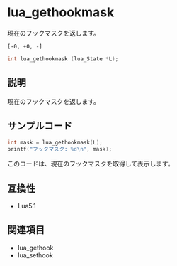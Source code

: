 # lua_gethookmask

現在のフックマスクを返します。

`[-0, +0, -]`

```c
int lua_gethookmask (lua_State *L);
```

## 説明

現在のフックマスクを返します。

## サンプルコード

```c
int mask = lua_gethookmask(L);
printf("フックマスク: %d\n", mask);
```

このコードは、現在のフックマスクを取得して表示します。

## 互換性

- Lua5.1

## 関連項目

- lua_gethook
- lua_sethook